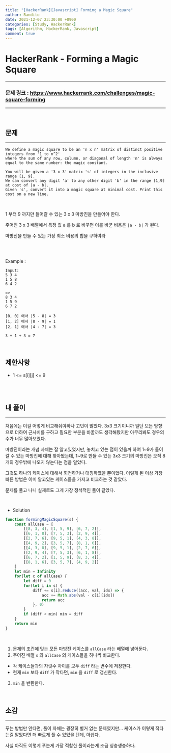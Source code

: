 ```yaml
---
title: "[HackerRank][Javascript] Forming a Magic Square"
author: Bandito
date: 2021-12-07 23:30:00 +0900
categories: [Study, HackerRank]
tags: [Algorithm, HackerRank, Javascript]
comment: true
---
```


# HackerRank - Forming a Magic Square

---

### 문제 링크 : <https://www.hackerrank.com/challenges/magic-square-forming>

---

<br/>

## 문제

---

```
We define a magic square to be an 'n x n' matrix of distinct positive integers from '1 to n^2' 
where the sum of any row, column, or diagonal of length 'n' is always equal to the same number: the magic constant.

You will be given a '3 x 3' matrix 's' of integers in the inclusive range [1, 9]. 
We can convert any digit 'a' to any other digit 'b' in the range [1,9] at cost of |a - b|. 
Given 's', convert it into a magic square at minimal cost. Print this cost on a new line.
```

<br>

1 부터 9 까지만 들어갈 수 있는 3 x 3 마방진을 만들어야 한다.    

주어진 3 x 3 배열에서 특정 값 a 를 b 로 바꾸면 이를 바꾼 비용은 `|a - b|` 가 된다.    

마방진을 만들 수 있는 가장 최소 비용의 합을 구하여라

<br/>
<br/>

Example :

```
Input: 
5 3 4
1 5 8
6 4 2

=>
8 3 4
1 5 9
6 7 2

[0, 0] 에서 |5 - 8| = 3
[1, 2] 에서 |8 - 9| = 1
[2, 1] 에서 |4 - 7| = 3

3 + 1 + 3 = 7
```


 
<br/>

## 제한사항

- 1 <= s[i][j] <= 9

<br/>
<br/>

## 내 풀이

---

처음에는 이걸 어떻게 비교해줘야하나 고민이 많았다. 3x3 크기이니까 일단 모든 방향으로 더하여 근사치를 구하고 필요한 부분을 바꿀까도 생각해봤지만 아무리봐도 경우의 수가 너무 많아보였다.    

마방진이라는 개념 자체는 잘 알고있었지만, 놓치고 있는 점이 있을까 하여 1~9가 들어갈 수 있는 마방진에 대해 찾아봤는데, 1~9로 만들 수 있는 3x3 크기의 마방진은 오직 8개의 경우밖에 나오지 않는다는 점을 알았다.   

그것도 하나의 케이스에 대해서 회전하거나 대칭하였을 뿐이었다. 이렇게 된 이상 가장 빠른 방법은 이미 알고있는 케이스들을 가지고 비교하는 것 같았다.   

문제를 풀고 나니 실제로도 그게 가장 정석적인 풀이 같았다.   


<br>


+ Solution 

```javascript
function formingMagicSquare(s) {
    const allCase = [
        [[8, 3, 4], [1, 5, 9], [6, 7, 2]],
        [[6, 1, 8], [7, 5, 3], [2, 9, 4]],
        [[2, 7, 6], [9, 5, 1], [4, 3, 8]],
        [[4, 9, 2], [3, 5, 7], [8, 1, 6]],
        [[4, 3, 8], [9, 5, 1], [2, 7, 6]],
        [[2, 9, 4], [7, 5, 3], [6, 1, 8]],
        [[6, 7, 2], [1, 5, 9], [8, 3, 4]],
        [[8, 1, 6], [3, 5, 7], [4, 9, 2]]
    ]
    let min = Infinity
    for(let c of allCase) {
        let diff = 0
        for(let i in s) {
            diff += s[i].reduce((acc, val, idx) => {
                acc += Math.abs(val - c[i][idx])
                return acc
            }, 0)
        }
        if (diff < min) min = diff 
    }
    return min
}

```

<br>

1. 문제의 조건에 맞는 모든 마방진 케이스를 `allCase` 라는 배열에 넣어둔다.
2. 주어진 배열 `s` 와 `allCase` 의 케이스들을 하나씩 비교한다.   
  + 각 케이스들과의 자릿수 차이를 모두 `diff` 라는 변수에 저장한다.
  + 현재 `min` 보다 `diff` 가 작다면, `min` 을 `diff` 로 갱신한다.
3. `min` 을 반환한다.


<br>


## 소감

---

푸는 방법만 안다면, 풀이 자체는 굉장히 별거 없는 문제였지만... 케이스가 이렇게 적다는걸 알았다면 더 빠르게 풀 수 있었을 텐데, 아쉽다.   

사실 아직도 이렇게 푸는게 가장 적합한 풀이라는게 조금 싱숭생숭하다.    